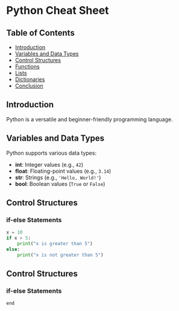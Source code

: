 # Python Cheat Sheet

## Table of Contents
- [Introduction](#introduction)
- [Variables and Data Types](#variables-and-data-types)
- [Control Structures](#control-structures)
- [Functions](#functions)
- [Lists](#lists)
- [Dictionaries](#dictionaries)
- [Conclusion](#conclusion)

## Introduction
Python is a versatile and beginner-friendly programming language.

## Variables and Data Types
Python supports various data types:
- **int**: Integer values (e.g., `42`)
- **float**: Floating-point values (e.g., `3.14`)
- **str**: Strings (e.g., `'Hello, World!'`)
- **bool**: Boolean values (`True` or `False`)

## Control Structures
### if-else Statements
```python
x = 10
if x > 5:
    print("x is greater than 5")
else:
    print("x is not greater than 5")
```
## Control Structures
### if-else Statements
```python
end
```

